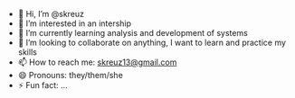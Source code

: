 - 👋 Hi, I’m @skreuz
- 👀 I’m interested in an intership
- 🌱 I’m currently learning analysis and development of systems
- 💞️ I’m looking to collaborate on anything, I want to learn and practice my skills
- 📫 How to reach me: skreuz13@gmail.com
- 😄 Pronouns: they/them/she
- ⚡ Fun fact: ...

<!---
skreuz/skreuz is a ✨ special ✨ repository because its `README.md` (this file) appears on your GitHub profile.
You can click the Preview link to take a look at your changes.
--->
